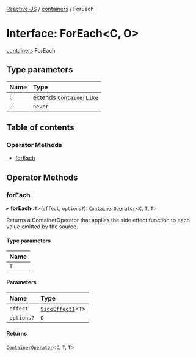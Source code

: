 [Reactive-JS](../README.md) / [containers](../modules/containers.md) / ForEach

# Interface: ForEach<C, O\>

[containers](../modules/containers.md).ForEach

## Type parameters

| Name | Type |
| :------ | :------ |
| `C` | extends [`ContainerLike`](containers.ContainerLike.md) |
| `O` | `never` |

## Table of contents

### Operator Methods

- [forEach](containers.ForEach.md#foreach)

## Operator Methods

### forEach

▸ **forEach**<`T`\>(`effect`, `options?`): [`ContainerOperator`](../modules/containers.md#containeroperator)<`C`, `T`, `T`\>

Returns a ContainerOperator that applies the side effect function to each
value emitted by the source.

#### Type parameters

| Name |
| :------ |
| `T` |

#### Parameters

| Name | Type |
| :------ | :------ |
| `effect` | [`SideEffect1`](../modules/functions.md#sideeffect1)<`T`\> |
| `options?` | `O` |

#### Returns

[`ContainerOperator`](../modules/containers.md#containeroperator)<`C`, `T`, `T`\>
